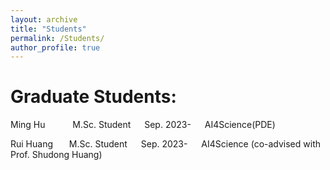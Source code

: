 ```yaml
---
layout: archive
title: "Students"
permalink: /Students/
author_profile: true
---
```

Graduate Students:
=======
Ming Hu       M.Sc. Student   Sep. 2023-   AI4Science(PDE)

Rui Huang     M.Sc. Student   Sep. 2023-   AI4Science (co-advised with Prof. Shudong Huang)
